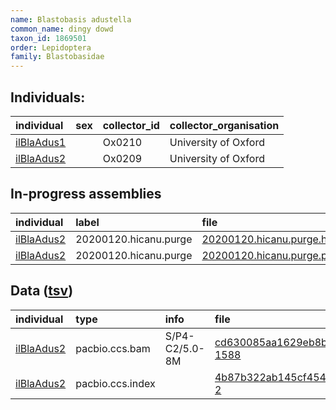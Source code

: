 ```yaml
---
name: Blastobasis adustella
common_name: dingy dowd
taxon_id: 1869501
order: Lepidoptera
family: Blastobasidae
---
```


## Individuals:

| individual | sex | collector_id | collector_organisation |
| :--------- | :-: | :----------- | :--------------------- |
| [ilBlaAdus1](ilBlaAdus1.md) |  | Ox0210 | University of Oxford |
| [ilBlaAdus2](ilBlaAdus2.md) |  | Ox0209 | University of Oxford |

## In-progress assemblies

| individual | label | file |
| :--------- | :---- | :--- |
| [ilBlaAdus2](ilBlaAdus2.md) | 20200120.hicanu.purge | [20200120.hicanu.purge.htig.fasta.gz](https://darwin.cog.sanger.ac.uk/insects/Blastobasis_adustella/ilBlaAdus2/assemblies/working/20200120.hicanu.purge/20200120.hicanu.purge.htig.fasta.gz) |
| [ilBlaAdus2](ilBlaAdus2.md) | 20200120.hicanu.purge | [20200120.hicanu.purge.prim.fasta.gz](https://darwin.cog.sanger.ac.uk/insects/Blastobasis_adustella/ilBlaAdus2/assemblies/working/20200120.hicanu.purge/20200120.hicanu.purge.prim.fasta.gz) |

## Data ([tsv](Blastobasis_adustella_data.tsv))

| individual | type | info | file |
| :--------- | :--- | :--- | :--- |
| [ilBlaAdus2](ilBlaAdus2.md) | pacbio.ccs.bam | S/P4-C2/5.0-8M | [cd630085aa1629eb8bdc8c0af81e1fc2-1588](https://darwin.cog.sanger.ac.uk/insects/Blastobasis_adustella/ilBlaAdus2/genomic_data/pacbio/m64089_191122_131021.bc1016_BAK8B_OA--bc1016_BAK8B_OA.ccs.bam) |
| [ilBlaAdus2](ilBlaAdus2.md) | pacbio.ccs.index |  | [4b87b322ab145cf4544ce05f8b49b85f-2](https://darwin.cog.sanger.ac.uk/insects/Blastobasis_adustella/ilBlaAdus2/genomic_data/pacbio/m64089_191122_131021.bc1016_BAK8B_OA--bc1016_BAK8B_OA.ccs.bam.pbi) |
